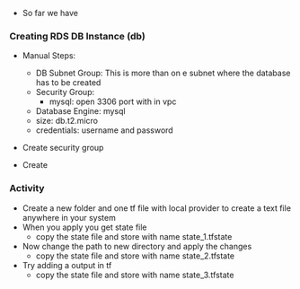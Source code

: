 * So far we have 


### Creating RDS DB Instance (db)
* Manual Steps:
   * DB Subnet Group: This is more than on e subnet where the database has to be created
   * Security Group:
      * mysql: open 3306 port with in vpc
  * Database Engine: mysql
  * size: db.t2.micro
  * credentials: username and password

* Create security group
* Create


### Activity

* Create a new folder and one tf file with local provider to create a text file anywhere in your system
* When you apply you get state file
    * copy the state file and store with name state_1.tfstate
* Now change the path to new directory and apply the changes
    * copy the state file and store with name state_2.tfstate
* Try adding a output in tf
    * copy the state file and store with name state_3.tfstate